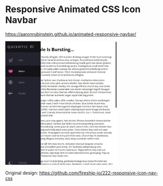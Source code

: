 # Responsive Animated CSS Icon Navbar #

https://aaronrubinstein.github.io/animated-responsive-navbar/

<img src="./solution/desktop.jpg" height="70%" width="70%">

Original design: https://github.com/fireship-io/222-responsive-icon-nav-css
